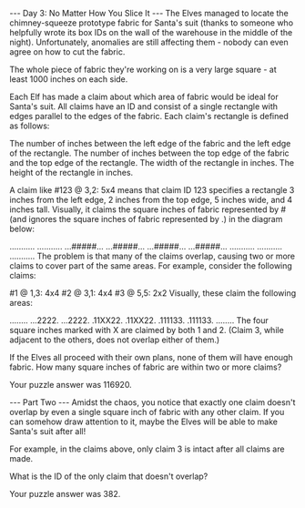 --- Day 3: No Matter How You Slice It ---
The Elves managed to locate the chimney-squeeze prototype fabric for Santa's
suit (thanks to someone who helpfully wrote its box IDs on the wall of the
warehouse in the middle of the night). Unfortunately, anomalies are still
affecting them - nobody can even agree on how to cut the fabric.

The whole piece of fabric they're working on is a very large square - at least
1000 inches on each side.

Each Elf has made a claim about which area of fabric would be ideal for Santa's
suit. All claims have an ID and consist of a single rectangle with edges
parallel to the edges of the fabric. Each claim's rectangle is defined as
follows:

The number of inches between the left edge of the fabric and the left edge of the rectangle.
The number of inches between the top edge of the fabric and the top edge of the rectangle.
The width of the rectangle in inches.
The height of the rectangle in inches.

A claim like #123 @ 3,2: 5x4 means that claim ID 123 specifies a rectangle 3
inches from the left edge, 2 inches from the top edge, 5 inches wide, and 4 inches tall.
Visually, it claims the square inches of fabric represented by #
(and ignores the square inches of fabric represented by .) in the diagram below:

...........
...........
...#####...
...#####...
...#####...
...#####...
...........
...........
...........
The problem is that many of the claims overlap, causing two or more claims to
cover part of the same areas. For example, consider the following claims:

#1 @ 1,3: 4x4
#2 @ 3,1: 4x4
#3 @ 5,5: 2x2
Visually, these claim the following areas:

........
...2222.
...2222.
.11XX22.
.11XX22.
.111133.
.111133.
........
The four square inches marked with X are claimed by both 1 and 2.
(Claim 3, while adjacent to the others, does not overlap either of them.)

If the Elves all proceed with their own plans, none of them will have enough
fabric. How many square inches of fabric are within two or more claims?

Your puzzle answer was 116920.

--- Part Two ---
Amidst the chaos, you notice that exactly one claim doesn't overlap by even a single square inch of fabric with any other claim. If you can somehow draw attention to it, maybe the Elves will be able to make Santa's suit after all!

For example, in the claims above, only claim 3 is intact after all claims are made.

What is the ID of the only claim that doesn't overlap?

Your puzzle answer was 382.
